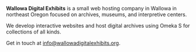 **Wallowa Digital Exhibits** is a small web hosting company in Wallowa in northeast Oregon focused on archives, museums, and interpretive centers. 

We develop interactive websites and host digital archives using Omeka S for collections of all kinds.

Get in touch at info@wallowadigitalexhibits.org. 
